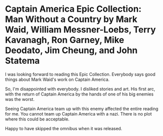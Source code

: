 # Captain America Epic Collection: Man Without a Country by Mark Waid, William Messner-Loebs, Terry Kavanagh, Ron Garney, Mike Deodato, Jim Cheung, and John Statema

I was looking forward to reading this Epic Collection. Everybody says good things about Mark Waid's work on Captain America.

So, I'm disappointed with everybody. I disliked stories and art. His first arc, with the return of Captain America by the hands of one of his big enemies was the worst.

Seeing Captain America team up with this enemy affected the entire reading for me. You cannot team up Captain America with a nazi. There is no plot where this could be acceptable.

Happy to have skipped the omnibus when it was released.
